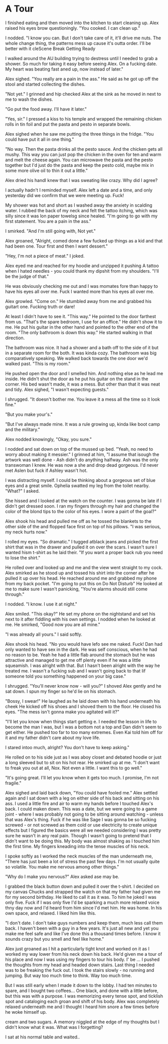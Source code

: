 #  A Tour

I finished eating and then moved into the kitchen to start cleaning up. Alex
raised his eyes brow questioningly. "You cooked. I can clean up."

I nodded. "I know you can. But I don't take care of it, it'll drive me nuts. The
whole change thing, the patterns mess up cause it's outta order. I'll be better
with it cleScene Break
 Getting Ready

I walked around the AU building trying to destress until I needed to grab a
shower. So much for taking it easy before seeing Alex. On a fucking date. My
heart was beating fast aned up, now instead of later."

Alex sighed. "You really are a pain in the ass." He said as he got up off the
stool and started collecting the dishes.

"Not yet." I grinned and hip checked Alex at the sink as he moved in next to me
to wash the dishes.

"Go put the food away. I'll have it later."

"Yes, sir." I pressed a kiss to his temple and wrapped the remaining chicken
rolls in tin foil and put the pasta and pesto in separate bowls.

Alex sighed when he saw me putting the three things in the fridge. "You could
have put it all in one thing."

"No way. Then the pasta drinks all the pesto sauce. And the chicken gets all
mushy. This way you can just pop the chicken in the oven for ten and warm and
melt the cheese again. You can microwave the pasta and the pesto together but
I'd just do the pasta and keep the pesto cold, maybe mix in some more olive oil
to thin it out a little."

Alex dried his handI knew that I was sweating like crazy. Why did I
agree?

I actually hadn't I reminded myself. Alex left a date and a time, and only
yesterday did we confirm that we were meeting up. Fuck!

My shower was hot and short as I washed away the anxiety in scalding water. I
rubbed the back of my neck and felt the tattoo itching, which was silly since it
was lon paper towelsg since healed. "I'm going to go with my first statement.
You are a pain in the ass."

I smirked. "And I'm still going with, Not yet."

Alex groaned, "Alright, comed done a few fucked up things as a kid and that had
been one. Tour first and then I want dessert."

"Hey, I'm not a piece of meat." I joked.

Alex eyed me and reached for my hoodie and unzipped it pushing A tattoo when I hated needles - you could thank my dipshit from my
shoulders. "I'll be the judge of that."

He was obviously checking me out and I was momates
fore than happy to have his eyes all
over me. Fuck I wanted more than his eyes all over me.

Alex growled. "Come on." He stumbled away from me and grabbed his guitart one. Fucking truth or dare!

At least I didn't have to see it. "This
way." He pointed to the door farthest from us. "That's the spare bedroom, I use
for an office." He didn't show it to me. He put his guitar in the other hand and
pointed to the other end of the room. "The only bathroom is down this way." He
started walking in that direction.

The bathroom was nice. It had a shower and a bath off to the side of it but in a
separate room for the both. It was kinda cozy. The bathroom was big
comparatively speaking. We walked back towards the one door we'd walked past.
"This is my room."

He pushed open the door and I smelled him. And nothing else as he lead me
inside. He didn't shut the door as he put his guitar on the stand in the corner.
His bed wasn't made, it was a mess. But other than that it was neat and tidy.
Alex sighed, "I wasn't expecting guests."

I shrugged. "It doesn't bother me. You leave it a mess all the time so it look
fine."

"But you make your's."

"But I've always made mine. It was a rule growing up, kinda like boot camp and
the military."

Alex nodded knowingly, "Okay, you sure."

I nodded and sat down on top of the mussed up bed. "Yeah, no need to worry about
making it messier." I grinned at him, "I assume that isough the artwork was well done - Ash didn't
do anything halfway. Ash was the only transwoman I knew. He was now a she and
drop dead gorgeous. I'd never met Aslen but fuck if Ashley wasn't hot.

I was distracting myself. I could be thinking about a gorgeous set of blue eyes
and a great smile. Ophelia swatted my leg from the toilet nearby. "What?" I
asked.

She hissed and I looked at the watch on the counter. I was gonna be late if I
didn't get dressed soon. I ran my fingers through my hair and changed the color
of the blond tips to the color of his eyes. I wore a pairt of the goal?"

Alex shook his head and pulled me off as he tossed the blankets to the other
side of the and flopped face first on top of his pillows. "I was serious, my
neck hurts now."

I rolled my eyes. "So dramatic." I tugged atblack jeans and
picked the first shirt that was in the drawer and pulled it on over the scars. I
wasn't sure I wanted hism t-shirt as he laid their. "If
you want a proper back rub you need to lose the shirt."

He rolled over and looked up and me and the view went straight to my cock. Alex
smirked as he stood up and tossed his shirt into the corner after he pulled it
up over his head. He reached around me and grabbed my phone from my back pocket.
"I'm going to put this on Do Not Disturb" He looked at me to make sure I wasn't
panicking, "You're alarms should still come through."

I nodded. "I know. I use it at night."

Alex smiled. "This okay?" He set my phone on the nightstand and set his next to
it after fiddling with his own settings. I nodded when he looked at me. He
smirked, "Good now you are all mine."

"I was already all yours." I said softly.

Alex shook his head. "No you would have lefo see me naked. Fuck! Dan had only wanted to have sex
in the dark. He was self conscious, when he had no reason to be. Yeah he had a
little flab around the stomach but he was attractive and managed to get me off
plenty even if he was a little squeamish. I was alright with that. But I hasn't
been alright with the way he treated me. I wasn't a fucking sub and I wasn't
going back to that lif someone told you something
happened on your big case."

I shrugged. "You'll never know now - will you?" I shoved Alex gently and he sat
down. I spun my finger so he'd lie on his stomach.

"Bossy, I swear!" He laughed as he laid down with his hand underneath his cheek
He kicked off his shoes and I shoved them to the floor. He closed his eyes. "The
mess isn't gonna make you agitated will it?"

"I'll let you know when things start getting e. I needed the lesson in life to become the man I was,
but I was a bottom not a top and Dan didn't seem to get either. He pushed too
far to too many extremes. Even Kai told him off for it and my father didn't care
about my love life.

I stared intoo much, alright? You don't have
to keep asking."

He rolled on to his side just as I was aboy closet and debated hoodie or just a long sleeved but to sit on his hot rear. He smirked
up at me. "I don't want to freak you out at all, Nox. Not even a little. I want
this to go well."

"It's going great. I'll let you know when it gets too much. I promise, I'm not
fragile."

Alex sighed and laid back down, "You could have fooled me." Alex settled again
and I sat down with a leg on either side of his back and sitting on his ass. I
used a little fire and air to warm my hands before I touched Alex's back. I
could maken down.
This was a date, but we were going to a game joint - where I was probably not
going to be sitting around watching - unless that was Alex's thing. Fuck if he
was like Sage I was gonna be so fucking screwed - or not screwed as them cold or use electricity to create unique effects but I figured
the basics were all we needed considering I was pretty sure he wasn't in any
real pain. Though I wasn't going to pretend that I didn't want to be doing this.
My body was almost shaking as I touched him the first time. My fingers kneading
into the tense muscles of his neck.

I spoke softly as I worked the neck muscles of the man underneath me, "There has
just been a lot of stress the past few days. I'm not usually quite so volatile.
You make me nervous among other things."

"Why do I make you nervous?" Alex asked ase may
be.

I grabbed the black button down and pulled it over the t-shirt. I decided on my
canvas Chucks and strapped the watch on that my father had given me for my
second birthday. He liked to call it as it was. To him he joked I was only five.
Fuck if I was only five I'd be sparking a much more relaxed voice thny day now and I'd
heard from him since I'd met him. He was home. In his own space, and relaxed. I
liked him like this.

"I don't date. I don't take guys numbers and keep them, much less call them
back. I haven't been with a guy in a few years. It's just all new and yet you
make me feel safe and like I've done this a thousand times before. I know it
sounds crazy but you smell and feel like home."

Alex just groaned as I hit a particularly tight knot and worked on it as I
worked my way lower from his neck down his back. He'd given me a tour of his
place and now I was using my fingers to tour his body. I' be … I pushed the
thoughts from my head and headed down stairs. Last thing I needed was to be
freaking the fuck out. I took the stairs slowly - no running and jumping. But
way too much time to think. Way too much time.

But I was still early when I made it down to the lobby. I had ten minutes to
spare, and I bought two coffees… One black, and done with a little
before, but this was with a purpose. I was memorizing every tense spot, and
ticklish spot and cataloging each groan and shift of his body. Alex was
completely relaxed underneath me and I thought I heard him snore a few times
before he woke himself up.
cream and two sugars.
A memory niggled at the edge of my thoughts but I didn't know what it was. What
was I forgetting?

I sat at his normal table and waited..


<!--stackedit_data:
eyJoaXN0b3J5IjpbLTYzMDk2ODc1OF19
-->